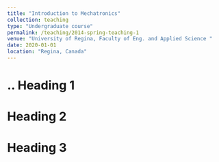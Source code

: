 ```yaml
---
title: "Introduction to Mechatronics"
collection: teaching
type: "Undergraduate course"
permalink: /teaching/2014-spring-teaching-1
venue: "University of Regina, Faculty of Eng. and Applied Science "
date: 2020-01-01
location: "Regina, Canada"
---
```


..
Heading 1
======

Heading 2
======

Heading 3
======